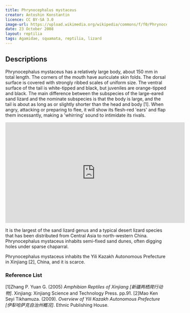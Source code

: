 ```yaml
---
title: Phrynocephalus mystaceus
creator: Antoshin Konstantin
licence: CC BY-SA 3.0
image-url: https://upload.wikimedia.org/wikipedia/commons/f/f0/Phrynocephalus_mystaceus.jpg
date: 23 October 2008
layout: reptilia
tags: Agamidae, squamata, reptilia, lizard 
---
```

## Descriptions

Phrynocephalus mystaceus has a relatively large body, about 150 mm in total length. The corners of the mouth have auriculate skin folds. The dorsal surface is covered with strongly ribbed scales of uniform size. The ventral surface of the tail is white-tipped and black, but juveniles are orange-tipped and black. The main difference between the subspecies of the large-eared sand lizard and the nominate subspecies is that the body is large, and the tail is about as long as or slightly shorter than the head and body [1]. When angry, attacking or preparing to flee, it will show its flesh-red 'ears' and flap them incessantly, making a 'whirring' sound to intimidate its rivals.

<iframe class="video" width="560" height="315" src="https://www.youtube.com/embed/tVSmADu8iN8" title="YouTube video player" frameborder="0" allow="accelerometer; autoplay; clipboard-write; encrypted-media; gyroscope; picture-in-picture" allowfullscreen></iframe>

It is the largest of the sand lizard genus and a typical desert lizard species that has been distributed from Central Asia to north-western China. Phrynocephalus mystaceus inhabits semi-fixed sand dunes, often digging holes under sparse chaparral.

Phrynocephalus mystaceus inhabits the Yili Kazakh Autonomous Prefecture in Xinjiang [2], China, and it is scarce.


### Reference List
[1]Zhang P. Yuan G. (2005) _Amphibian Reptiles of Xinjiang [新疆两栖爬行动物]_. Xinjiang: Xinjiang Science and Technology Press. pp.91.
[2]Mao Ken Seyi Tikhamuza. (2009). _Overview of Yili Kazakh Autonomous Prefecture [伊犁哈萨克自治州概况]_. Ethnic Publishing House. 


